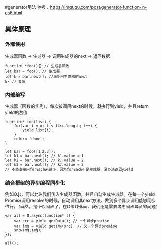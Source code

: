 #generator用法
参考：https://imququ.com/post/generator-function-in-es6.html

## 具体原理
### 外部使用
生成器函数 -> 生成器 -> 调用生成器的next -> 返回数据

```
function *foo(){} // 生成器函数
let bar = foo(); // 生成器
let k = bar.next(); //滴啊用生成器的next
k; // 数据
```

### 内部编写
生成器（函数的实例），每次被调用next的时候，就执行到yield，并且return yield的右值
```
function* foo(list) {
    for(var i = 0; i < list.length; i++) {
        yield list[i];
    }
    return 'done';
}

let bar = foo([1,2,3]);
let k1 = bar.next(); // k1.value = 1
let k2 = bar.next(); // k2.value = 2
let k3 = bar.next(); // k3.value = 3
// 不能直接用forEach来循环，因为forEach不是生成器，没办法返回yield
```

### 结合框架的异步编程同步化
例如Q.js，可以允许我们传入生成器函数，并且自动生成生成器。在每一个yield Promise调用resolve的时候，自动调用其next方法，做到多个异步调用能够同步进行。（当然，是个假同步了，在Q语块外面，我们还是需要考虑同步异步的问题）

```
var all = Q.async(function* () {
    var src = yield getData(); // 一个异步promise
    var img = yield getImg(src); // 又一个异步promise
    showImg(img);
});

all();
```